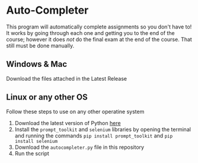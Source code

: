 # Auto-Completer
This program will automatically complete assignments so you don't have to! It works by going through each one and getting you to the end of the course; however it does *not* do the final exam at the end of the course. That still must be done manually.

## Windows & Mac
Download the files attached in the Latest Release

## Linux or any other OS
Follow these steps to use on any other operatine system
1. Download the latest version of Python [here](https://www.python.org/downloads/)
2. Install the `prompt_toolkit` and `selenium` libraries by opening the terminal and running the commands `pip install prompt_toolkit` and `pip install selenium`
3. Download the `autocompleter.py` file in this repository
4. Run the script
